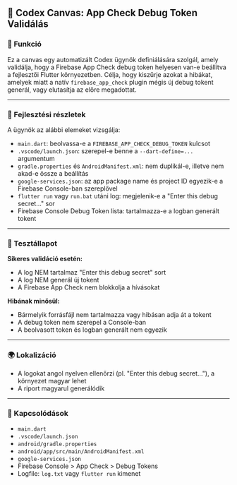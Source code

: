 ## 🌟 Codex Canvas: App Check Debug Token Validálás

### 🌟 Funkció

Ez a canvas egy automatizált Codex ügynök definiálására szolgál, amely validálja, hogy a Firebase App Check debug token helyesen van-e beállítva a fejlesztői Flutter környezetben. Célja, hogy kiszűrje azokat a hibákat, amelyek miatt a natív `firebase_app_check` plugin mégis új debug tokent generál, vagy elutasítja az előre megadottat.

---

### 🧠 Fejlesztési részletek

A ügynök az alábbi elemeket vizsgálja:

* `main.dart`: beolvassa-e a `FIREBASE_APP_CHECK_DEBUG_TOKEN` kulcsot
* `.vscode/launch.json`: szerepel-e benne a `--dart-define=...` argumentum
* `gradle.properties` és `AndroidManifest.xml`: nem duplikál-e, illetve nem akad-e össze a beállítás
* `google-services.json`: az app package name és project ID egyezik-e a Firebase Console-ban szereplővel
* `flutter run` vagy `run.bat` utáni log: megjelenik-e a "Enter this debug secret..." sor
* Firebase Console Debug Token lista: tartalmazza-e a logban generált tokent

---

### 🧪 Tesztállapot

**Sikeres validáció esetén:**

* A log NEM tartalmaz "Enter this debug secret" sort
* A log NEM generál új tokent
* A Firebase App Check nem blokkolja a hívásokat

**Hibának minősül:**

* Bármelyik forrásfájl nem tartalmazza vagy hibásan adja át a tokent
* A debug token nem szerepel a Console-ban
* A beolvasott token és logban generált nem egyezik

---

### 🌍 Lokalizáció

* A logokat angol nyelven ellenőrzi (pl. "Enter this debug secret..."), a környezet magyar lehet
* A riport magyarul generálódik

---

### 📌 Kapcsolódások

* `main.dart`
* `.vscode/launch.json`
* `android/gradle.properties`
* `android/app/src/main/AndroidManifest.xml`
* `google-services.json`
* Firebase Console > App Check > Debug Tokens
* Logfile: `log.txt` vagy `flutter run` kimenet
